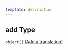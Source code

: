 ```yaml
---
template: description
---
```


## add Type

`object[]` ([Add a translation](generic-properties-root-add-internationalization-properties-add-translations-add-a-translation.md))

